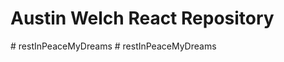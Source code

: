 # Austin Welch React Repository

#   r e s t I n P e a c e M y D r e a m s 
 
 #   r e s t I n P e a c e M y D r e a m s  
 